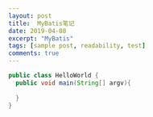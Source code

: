 ```yaml
---
layout: post
title:  MyBatis笔记
date: 2019-04-08
excerpt: "MyBatis"
tags: [sample post, readability, test]
comments: true
---
```




``` java
public class HelloWorld {
  public void main(String[] argv){
    
  }
}
```

